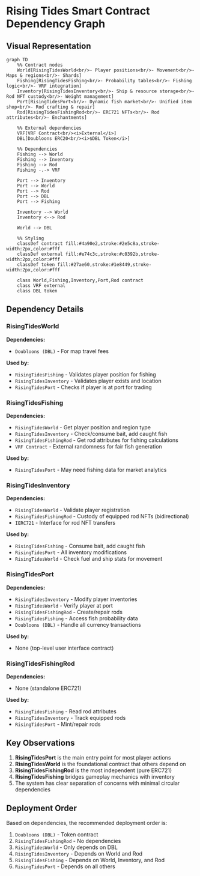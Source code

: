 # Rising Tides Smart Contract Dependency Graph

## Visual Representation

```mermaid
graph TD
    %% Contract nodes
    World[RisingTidesWorld<br/>- Player positions<br/>- Movement<br/>- Maps & regions<br/>- Shards]
    Fishing[RisingTidesFishing<br/>- Probability tables<br/>- Fishing logic<br/>- VRF integration]
    Inventory[RisingTidesInventory<br/>- Ship & resource storage<br/>- Rod NFT custody<br/>- Weight management]
    Port[RisingTidesPort<br/>- Dynamic fish market<br/>- Unified item shop<br/>- Rod crafting & repair]
    Rod[RisingTidesFishingRod<br/>- ERC721 NFTs<br/>- Rod attributes<br/>- Enchantments]

    %% External dependencies
    VRF[VRF Contract<br/><i>External</i>]
    DBL[Doubloons ERC20<br/><i>$DBL Token</i>]

    %% Dependencies
    Fishing --> World
    Fishing --> Inventory
    Fishing --> Rod
    Fishing -.-> VRF

    Port --> Inventory
    Port --> World
    Port --> Rod
    Port --> DBL
    Port --> Fishing

    Inventory --> World
    Inventory <--> Rod

    World --> DBL

    %% Styling
    classDef contract fill:#4a90e2,stroke:#2e5c8a,stroke-width:2px,color:#fff
    classDef external fill:#e74c3c,stroke:#c0392b,stroke-width:2px,color:#fff
    classDef token fill:#27ae60,stroke:#1e8449,stroke-width:2px,color:#fff

    class World,Fishing,Inventory,Port,Rod contract
    class VRF external
    class DBL token
```

## Dependency Details

### RisingTidesWorld

**Dependencies:**

- `Doubloons (DBL)` - For map travel fees

**Used by:**

- `RisingTidesFishing` - Validates player position for fishing
- `RisingTidesInventory` - Validates player exists and location
- `RisingTidesPort` - Checks if player is at port for trading

### RisingTidesFishing

**Dependencies:**

- `RisingTidesWorld` - Get player position and region type
- `RisingTidesInventory` - Check/consume bait, add caught fish
- `RisingTidesFishingRod` - Get rod attributes for fishing calculations
- `VRF Contract` - External randomness for fair fish generation

**Used by:**

- `RisingTidesPort` - May need fishing data for market analytics

### RisingTidesInventory

**Dependencies:**

- `RisingTidesWorld` - Validate player registration
- `RisingTidesFishingRod` - Custody of equipped rod NFTs (bidirectional)
- `IERC721` - Interface for rod NFT transfers

**Used by:**

- `RisingTidesFishing` - Consume bait, add caught fish
- `RisingTidesPort` - All inventory modifications
- `RisingTidesWorld` - Check fuel and ship stats for movement

### RisingTidesPort

**Dependencies:**

- `RisingTidesInventory` - Modify player inventories
- `RisingTidesWorld` - Verify player at port
- `RisingTidesFishingRod` - Create/repair rods
- `RisingTidesFishing` - Access fish probability data
- `Doubloons (DBL)` - Handle all currency transactions

**Used by:**

- None (top-level user interface contract)

### RisingTidesFishingRod

**Dependencies:**

- None (standalone ERC721)

**Used by:**

- `RisingTidesFishing` - Read rod attributes
- `RisingTidesInventory` - Track equipped rods
- `RisingTidesPort` - Mint/repair rods

## Key Observations

1. **RisingTidesPort** is the main entry point for most player actions
2. **RisingTidesWorld** is the foundational contract that others depend on
3. **RisingTidesFishingRod** is the most independent (pure ERC721)
4. **RisingTidesFishing** bridges gameplay mechanics with inventory
5. The system has clear separation of concerns with minimal circular dependencies

## Deployment Order

Based on dependencies, the recommended deployment order is:

1. `Doubloons (DBL)` - Token contract
2. `RisingTidesFishingRod` - No dependencies
3. `RisingTidesWorld` - Only depends on DBL
4. `RisingTidesInventory` - Depends on World and Rod
5. `RisingTidesFishing` - Depends on World, Inventory, and Rod
6. `RisingTidesPort` - Depends on all others
